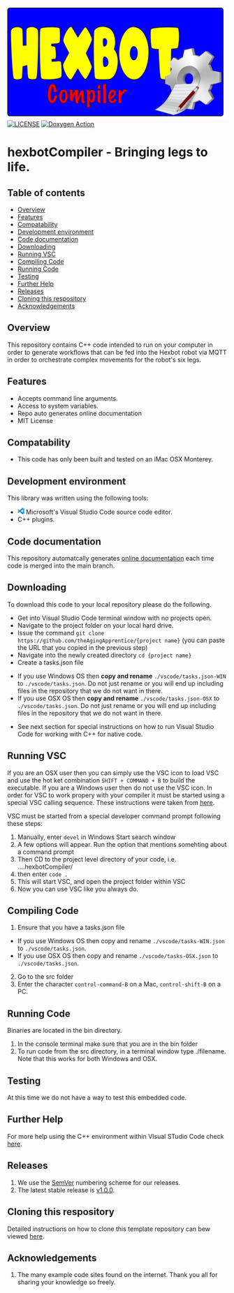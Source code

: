 ![Hexbot compiler logo](https://github.com/theAgingApprentice/hexbotCompiler/blob/main/img/compilerBanner.png)
[![LICENSE](https://img.shields.io/badge/license-MIT-blue.svg)](https://raw.githubusercontent.com/mmistakes/minimal-mistakes/master/LICENSE)
[![Doxygen Action](https://github.com/theAgingApprentice/aaChip/actions/workflows/main.yml/badge.svg?event=push)](https://github.com/theAgingApprentice/aaChip/actions/workflows/main.yml)

# hexbotCompiler - Bringing legs to life.

## Table of contents
* [Overview](#Overview)
* [Features](#Features)
* [Compatability](#Compatability)
* [Development environment](#Development-environment)
* [Code documentation](#Code-documentation)
* [Downloading](#Downloading)
* [Running VSC](#Running-VSC)
* [Compiling Code](#Compiling-Code)
* [Running Code](#Running-Code)
* [Testing](#Testing)
* [Further Help](#Further-Help)
* [Releases](#Releases)
* [Cloning this respository](#Cloning-this-respository)
* [Acknowledgements](#Acknowledgements)

## Overview

This repository contains C++ code intended to run on your computer in order to generate workflows
that can be fed into the Hexbot robot via MQTT in order to orchestrate complex movements for the
robot's six legs.

## Features

* Accepts command line arguments.
* Access to system variables.
* Repo auto generates online documentation
* MIT License

## Compatability 

* This code has only been built and tested on an iMac OSX Monterey. 

## Development environment

This library was written using the following tools:
* [<img src="/img/vscLogo.png" width="15" height="15">](https://code.visualstudio.com/docs) 
Microsoft's Visual Studio Code source code editor. 
* C++ plugins.

## Code documentation

This repository automatcally generates 
[online documentation](https://theagingapprentice.github.io/hexbotCompiler/html/index.html) 
each time code is merged into the main branch.

## Downloading

To download this code to your local repository please do the following. 
 
- Get into Visual Studio Code terminal window with no projects open.
- Navigate to the project folder on your local hard drive.
- Issue the command `git clone https://github.com/theAgingApprentice/{project name}` (you can paste the URL that you copied in the previous step)
- Navigate into the newly created directory `cd {project name}`
- Create a tasks.json file
 * If you use Windows OS then **copy and rename** ```./vscode/tasks.json-WIN``` to ```./vscode/tasks.json```. Do not just rename or you will end up including files in the repository that we do not want in there.
 * If you use OSX OS then **copy and rename** ```./vscode/tasks.json-OSX``` to ```./vscode/tasks.json```. Do not just rename or you will end up including files in the repository that we do not want in there.  
- See next section for special instructions on how to run Visual Studio Code for working with C++ for native code.

## Running VSC

If you are an OSX user then you can simply use the VSC icon to load VSC and use the hot ket combination `SHIFT + COMMAND + B` to build the executable. If you are a Windows user then do not use the VSC icon. In order for VSC to work propery with your compiler it must be started using a special VSC calling sequence. These instructions were taken from [here](https://code.visualstudio.com/docs/cpp/config-msvc).

VSC must be started from a special developer command prompt following these steps:

1. Manually, enter `devel` in Windows Start search window
2. A few options will appear. Run the option that mentions somehting about a command prompt
3. Then CD to the project level directory of your code, i.e. ....hexbotCompiler/
4. then enter `code .`
5. This will start VSC, and open the project folder within VSC
6. Now you can use VSC like you always do.

## Compiling Code 

1. Ensure that you have a tasks.json file
 * If you use Windows OS then copy and rename ```./vscode/tasks-WIN.json``` to ```./vscode/tasks.json```. 
 * If you use OSX OS then copy and rename ```./vscode/tasks-OSX.json``` to ```./vscode/tasks.json```.    
2. Go to the src folder
3. Enter the character `control-command-B` on a Mac, `control-shift-B` on a PC.

## Running Code

Binaries are located in the bin directory.

1. In the console terminal make sure that you are in the bin folder
2. To run code from the src directory, in a terminal window type ./filename. Note that this works for both Windows and OSX.  

## Testing

At this time we do not have a way to test this embedded code.

## Further Help

For more help using the C++ environment within VIsual STudio Code check [here](https://code.visualstudio.com/docs/cpp/config-clang-mac).
## Releases

1. We use the [SemVer](http://semver.org/) numbering scheme for our releases. 
2. The latest stable release is [v1.0.0](https://github.com/theAgingApprentice/underwear/releases/tag/v1.0.0).

## Cloning this respository

Detailed instructions on how to clone this template repository can bew viewed [here](./aaAdmin/newRepoTodo.md).

## Acknowledgements

1. The many example code sites found on the internet. Thank you all for sharing your knowledge so freely.
